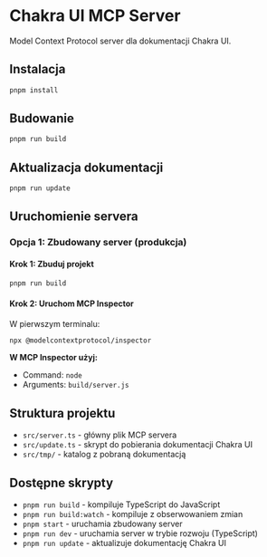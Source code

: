 # Chakra UI MCP Server

Model Context Protocol server dla dokumentacji Chakra UI.

## Instalacja

```bash
pnpm install
```

## Budowanie

```bash
pnpm run build
```

## Aktualizacja dokumentacji

```bash
pnpm run update
```

## Uruchomienie servera

### Opcja 1: Zbudowany server (produkcja)

#### Krok 1: Zbuduj projekt

```bash
pnpm run build
```

#### Krok 2: Uruchom MCP Inspector

W pierwszym terminalu:

```bash
npx @modelcontextprotocol/inspector
```

**W MCP Inspector użyj:**

- Command: `node`
- Arguments: `build/server.js`

## Struktura projektu

- `src/server.ts` - główny plik MCP servera
- `src/update.ts` - skrypt do pobierania dokumentacji Chakra UI
- `src/tmp/` - katalog z pobraną dokumentacją

## Dostępne skrypty

- `pnpm run build` - kompiluje TypeScript do JavaScript
- `pnpm run build:watch` - kompiluje z obserwowaniem zmian
- `pnpm start` - uruchamia zbudowany server
- `pnpm run dev` - uruchamia server w trybie rozwoju (TypeScript)
- `pnpm run update` - aktualizuje dokumentację Chakra UI
